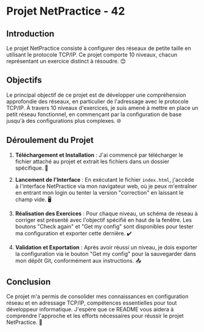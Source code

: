 # Projet NetPractice - 42

## Introduction

Le projet NetPractice consiste à configurer des réseaux de petite taille en utilisant le protocole TCP/IP. Ce projet comporte 10 niveaux, chacun représentant un exercice distinct à résoudre. 😊

## Objectifs

Le principal objectif de ce projet est de développer une compréhension approfondie des réseaux, en particulier de l'adressage avec le protocole TCP/IP. À travers 10 niveaux d'exercices, je suis amené à mettre en place un petit réseau fonctionnel, en commençant par la configuration de base jusqu'à des configurations plus complexes. 🌐

## Déroulement du Projet

1. **Téléchargement et Installation** : J'ai commencé par télécharger le fichier attaché au projet et extrait les fichiers dans un dossier spécifique. 📁

2. **Lancement de l'Interface** : En exécutant le fichier `index.html`, j'accède à l'interface NetPractice via mon navigateur web, où je peux m'entraîner en entrant mon login ou tenter la version "correction" en laissant le champ vide. 🖥️

3. **Réalisation des Exercices** : Pour chaque niveau, un schéma de réseau à corriger est présenté avec l'objectif spécifié en haut de la fenêtre. Les boutons "Check again" et "Get my config" sont disponibles pour tester ma configuration et exporter cette dernière. ✔️

4. **Validation et Exportation** : Après avoir réussi un niveau, je dois exporter la configuration via le bouton "Get my config" pour la sauvegarder dans mon dépôt Git, conformément aux instructions. 📤

## Conclusion

Ce projet m'a permis de consolider mes connaissances en configuration réseau et en adressage TCP/IP, compétences essentielles pour tout développeur informatique. J'espère que ce README vous aidera à comprendre l'approche et les efforts nécessaires pour réussir le projet NetPractice. 🚀
